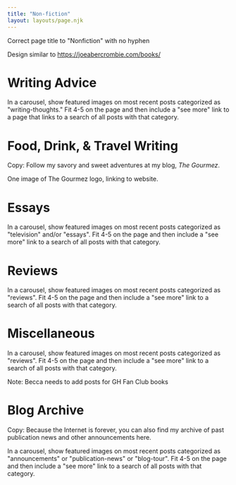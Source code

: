 ```yaml
---
title: "Non-fiction"
layout: layouts/page.njk
---
```


Correct page title to "Nonfiction" with no hyphen

Design similar to <https://joeabercrombie.com/books/>

# Writing Advice

In a carousel, show featured images on most recent posts categorized as "writing-thoughts." Fit 4-5 on the page and then include a "see more" link to a page that links to a search of all posts with that category.

# Food, Drink, & Travel Writing

Copy: Follow my savory and sweet adventures at my blog, *The Gourmez*.

One image of The Gourmez logo, linking to website.

# Essays

In a carousel, show featured images on most recent posts categorized as "television" and/or "essays". Fit 4-5 on the page and then include a "see more" link to a search of all posts with that category.

# Reviews

In a carousel, show featured images on most recent posts categorized as "reviews". Fit 4-5 on the page and then include a "see more" link to a search of all posts with that category.

# Miscellaneous

In a carousel, show featured images on most recent posts categorized as "reviews". Fit 4-5 on the page and then include a "see more" link to a search of all posts with that category.

Note: Becca needs to add posts for GH Fan Club books

# Blog Archive

Copy: Because the Internet is forever, you can also find my archive of past publication news and other announcements here.

In a carousel, show featured images on most recent posts categorized as "announcements" or "publication-news" or "blog-tour". Fit 4-5 on the page and then include a "see more" link to a search of all posts with that category.
